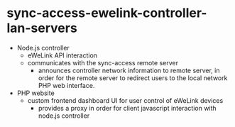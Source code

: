 # sync-access-ewelink-controller-lan-servers

- Node.js controller 
  - eWeLink API interaction
  - communicates with the sync-access remote server 
     - announces controller network information to remote server, in order for the remote server to redirect users to the local network PHP web interface.
- PHP website
  - custom frontend dashboard UI for user control of eWeLink devices
     - provides a proxy in order for client javascript interaction with node.js controller

